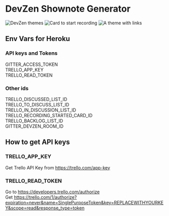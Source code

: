 # DevZen Shownote Generator

![DevZen themes](https://raw.githubusercontent.com/SBozhko/devzen-shownote-generator/master/dz_2.png)
![Card to start recording](https://raw.githubusercontent.com/SBozhko/devzen-shownote-generator/master/dz_1.png)
![A theme with links](https://raw.githubusercontent.com/SBozhko/devzen-shownote-generator/master/dz_3.png)

## Env Vars for Heroku 

### API keys and Tokens

GITTER_ACCESS_TOKEN  
TRELLO_APP_KEY  
TRELLO_READ_TOKEN  

### Other ids
TRELLO_DISCUSSED_LIST_ID  
TRELLO_TO_DISCUSS_LIST_ID  
TRELLO_IN_DISCUSSION_LIST_ID  
TRELLO_RECORDING_STARTED_CARD_ID  
TRELLO_BACKLOG_LIST_ID  
GITTER_DEVZEN_ROOM_ID

## How to get API keys
### TRELLO_APP_KEY 
Get Trello API Key from https://trello.com/app-key
### TRELLO_READ_TOKEN
Go to https://developers.trello.com/authorize  
Get https://trello.com/1/authorize?expiration=never&name=SinglePurposeToken&key=REPLACEWITHYOURKEY&scope=read&response_type=token  



